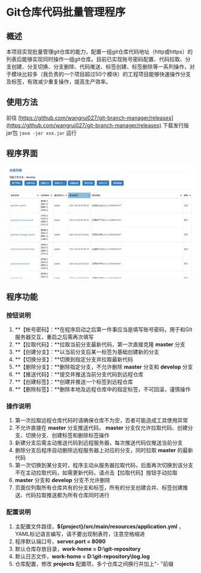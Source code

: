 # Git仓库代码批量管理程序

## 概述

本项目实现批量管理git仓库的能力，配置一组git仓库代码地址（http或https）的列表后能够实现同时操作一组git仓库。目前已实现账号密码配置、代码拉取、分支创建、分支切换、分支删除、代码推送、标签创建、标签删除等一系列操作，对于模块比较多（我负责的一个项目超过50个模块）的工程项目能够快速操作分支及标签，有效减少重复操作，提高生产效率。

## 使用方法

前往 [https://github.com/wangrui027/git-branch-manager/releases](https://github.com/wangrui027/git-branch-manager/releases) 下载发行版jar包 `java -jar xxx.jar` 运行

## 程序界面

![Screenshot-01](doc/images/Screenshot-01.png)

## 程序功能

### 按钮说明

1. **【帐号密码】：**在程序启动之后第一件事应当是填写账号密码，用于和Git服务器交互，重启之后需再次填写
2. **【拉取代码】：**拉取当前分支最新代码，第一次直接克隆 **master** 分支
3. **【创建分支】：**以当前分支后某一标签为基础创建新的分支
4. **【切换分支】：**切换到指定分支并拉取最新代码
5. **【删除分支】：**删除指定分支，不允许删除 **master** 分支和 **develop** 分支
6. **【推送代码】：**提交并推送当前分支代码到远程仓库
7. **【创建标签】：**创建并推送一个标签到远程仓库
8. **【删除标签】：**删除本地及远程仓库中的指定标签，不可回滚，谨慎操作

### 操作说明

1. 第一次拉取远程仓库代码时请确保仓库不为空，否者可能造成工具使用异常
2. 不允许直接在 **master** 分支推送代码， **master** 分支仅允许拉取代码、创建分支、切换分支、创建标签和删除标签操作
3. 新建分支后需主动推送代码到远程服务器，每次推送代码仅推送当前分支
4. 删除分支后程序自动删除远程服务器上对应的分支，同时拉取 **master** 的最新代码
5. 第一次切换到某分支时，程序主动从服务器拉取代码，后面再次切换到该分支不在主动拉取代码，如需更新代码，请点击【拉取代码】按钮手动拉取
6. **master** 分支和 **develop** 分支不允许删除
7. 页面仅列取所有仓库共有的分支和标签，所有的分支创建合并、标签创建推送、代码拉取推送都为所有仓库同时进行

### 配置说明

1. 主配置文件路径，**${project}/src/main/resources/application.yml** ，YAML标记语言编写，请不要出现制表符，注意空格缩进
2. 程序默认端口号，**server.port = 8090**
3. 默认仓库存放目录，**work-home = D:\git-repository**
4. 默认日志文件，**work-home = D:\git-repository\log.log**
5. 仓库配置，修改 **projects** 配置项，多个仓库之间换行并加上"- "前缀